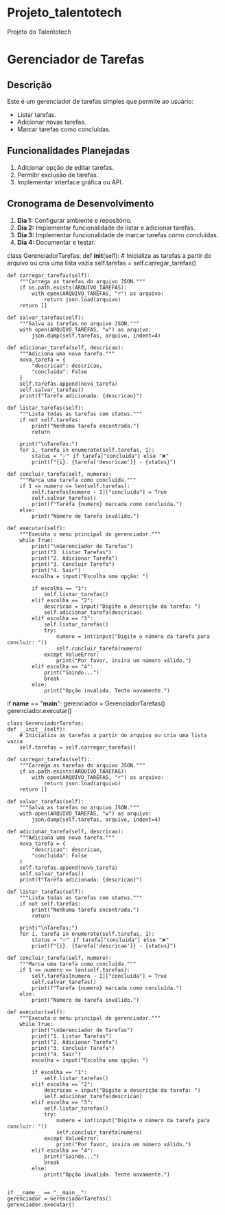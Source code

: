 # Projeto_talentotech
Projeto do Talentotech 


# Gerenciador de Tarefas

## Descrição
Este é um gerenciador de tarefas simples que permite ao usuário:
- Listar tarefas.
- Adicionar novas tarefas.
- Marcar tarefas como concluídas.

## Funcionalidades Planejadas
1. Adicionar opção de editar tarefas.
2. Permitir exclusão de tarefas.
3. Implementar interface gráfica ou API.

## Cronograma de Desenvolvimento
1. **Dia 1:** Configurar ambiente e repositório.
2. **Dia 2:** Implementar funcionalidade de listar e adicionar tarefas.
3. **Dia 3:** Implementar funcionalidade de marcar tarefas como concluídas.
4. **Dia 4:** Documentar e testar.



class GerenciadorTarefas:
    def __init__(self):
        # Inicializa as tarefas a partir do arquivo ou cria uma lista vazia
        self.tarefas = self.carregar_tarefas()

    def carregar_tarefas(self):
        """Carrega as tarefas do arquivo JSON."""
        if os.path.exists(ARQUIVO_TAREFAS):
            with open(ARQUIVO_TAREFAS, "r") as arquivo:
                return json.load(arquivo)
        return []

    def salvar_tarefas(self):
        """Salva as tarefas no arquivo JSON."""
        with open(ARQUIVO_TAREFAS, "w") as arquivo:
            json.dump(self.tarefas, arquivo, indent=4)

    def adicionar_tarefa(self, descricao):
        """Adiciona uma nova tarefa."""
        nova_tarefa = {
            "descricao": descricao,
            "concluida": False
        }
        self.tarefas.append(nova_tarefa)
        self.salvar_tarefas()
        print(f"Tarefa adicionada: {descricao}")

    def listar_tarefas(self):
        """Lista todas as tarefas com status."""
        if not self.tarefas:
            print("Nenhuma tarefa encontrada.")
            return

        print("\nTarefas:")
        for i, tarefa in enumerate(self.tarefas, 1):
            status = "✅" if tarefa["concluida"] else "❌"
            print(f"{i}. {tarefa['descricao']} - {status}")

    def concluir_tarefa(self, numero):
        """Marca uma tarefa como concluída."""
        if 1 <= numero <= len(self.tarefas):
            self.tarefas[numero - 1]["concluida"] = True
            self.salvar_tarefas()
            print(f"Tarefa {numero} marcada como concluída.")
        else:
            print("Número de tarefa inválido.")

    def executar(self):
        """Executa o menu principal do gerenciador."""
        while True:
            print("\nGerenciador de Tarefas")
            print("1. Listar Tarefas")
            print("2. Adicionar Tarefa")
            print("3. Concluir Tarefa")
            print("4. Sair")
            escolha = input("Escolha uma opção: ")

            if escolha == "1":
                self.listar_tarefas()
            elif escolha == "2":
                descricao = input("Digite a descrição da tarefa: ")
                self.adicionar_tarefa(descricao)
            elif escolha == "3":
                self.listar_tarefas()
                try:
                    numero = int(input("Digite o número da tarefa para concluir: "))
                    self.concluir_tarefa(numero)
                except ValueError:
                    print("Por favor, insira um número válido.")
            elif escolha == "4":
                print("Saindo...")
                break
            else:
                print("Opção inválida. Tente novamente.")


if __name__ == "__main__":
    gerenciador = GerenciadorTarefas()
    gerenciador.executar()





    class GerenciadorTarefas:
    def __init__(self):
        # Inicializa as tarefas a partir do arquivo ou cria uma lista vazia
        self.tarefas = self.carregar_tarefas()

    def carregar_tarefas(self):
        """Carrega as tarefas do arquivo JSON."""
        if os.path.exists(ARQUIVO_TAREFAS):
            with open(ARQUIVO_TAREFAS, "r") as arquivo:
                return json.load(arquivo)
        return []

    def salvar_tarefas(self):
        """Salva as tarefas no arquivo JSON."""
        with open(ARQUIVO_TAREFAS, "w") as arquivo:
            json.dump(self.tarefas, arquivo, indent=4)

    def adicionar_tarefa(self, descricao):
        """Adiciona uma nova tarefa."""
        nova_tarefa = {
            "descricao": descricao,
            "concluida": False
        }
        self.tarefas.append(nova_tarefa)
        self.salvar_tarefas()
        print(f"Tarefa adicionada: {descricao}")

    def listar_tarefas(self):
        """Lista todas as tarefas com status."""
        if not self.tarefas:
            print("Nenhuma tarefa encontrada.")
            return

        print("\nTarefas:")
        for i, tarefa in enumerate(self.tarefas, 1):
            status = "✅" if tarefa["concluida"] else "❌"
            print(f"{i}. {tarefa['descricao']} - {status}")

    def concluir_tarefa(self, numero):
        """Marca uma tarefa como concluída."""
        if 1 <= numero <= len(self.tarefas):
            self.tarefas[numero - 1]["concluida"] = True
            self.salvar_tarefas()
            print(f"Tarefa {numero} marcada como concluída.")
        else:
            print("Número de tarefa inválido.")

    def executar(self):
        """Executa o menu principal do gerenciador."""
        while True:
            print("\nGerenciador de Tarefas")
            print("1. Listar Tarefas")
            print("2. Adicionar Tarefa")
            print("3. Concluir Tarefa")
            print("4. Sair")
            escolha = input("Escolha uma opção: ")

            if escolha == "1":
                self.listar_tarefas()
            elif escolha == "2":
                descricao = input("Digite a descrição da tarefa: ")
                self.adicionar_tarefa(descricao)
            elif escolha == "3":
                self.listar_tarefas()
                try:
                    numero = int(input("Digite o número da tarefa para concluir: "))
                    self.concluir_tarefa(numero)
                except ValueError:
                    print("Por favor, insira um número válido.")
            elif escolha == "4":
                print("Saindo...")
                break
            else:
                print("Opção inválida. Tente novamente.")


    if __name__ == "__main__":
    gerenciador = GerenciadorTarefas()
    gerenciador.executar()

